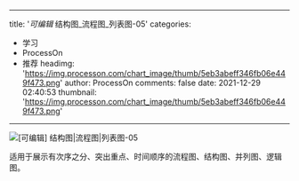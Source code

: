 
---
title: '_可编辑_ 结构图_流程图_列表图-05'
categories: 
 - 学习
 - ProcessOn
 - 推荐
headimg: 'https://img.processon.com/chart_image/thumb/5eb3abeff346fb06e449f473.png'
author: ProcessOn
comments: false
date: 2021-12-29 02:40:53
thumbnail: 'https://img.processon.com/chart_image/thumb/5eb3abeff346fb06e449f473.png'
---

<div>   
<img class="thumb" alt="[可编辑] 结构图|流程图|列表图-05" src="https://img.processon.com/chart_image/thumb/5eb3abeff346fb06e449f473.png" referrerpolicy="no-referrer">
<p>适用于展示有次序之分、突出重点、时间顺序的流程图、结构图、并列图、逻辑图。</p>  
</div>
            